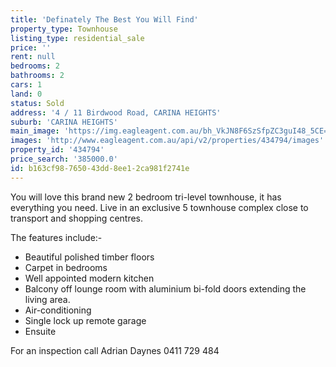 ```yaml
---
title: 'Definately The Best You Will Find'
property_type: Townhouse
listing_type: residential_sale
price: ''
rent: null
bedrooms: 2
bathrooms: 2
cars: 1
land: 0
status: Sold
address: '4 / 11 Birdwood Road, CARINA HEIGHTS'
suburb: 'CARINA HEIGHTS'
main_image: 'https://img.eagleagent.com.au/bh_VkJN8F6SzSfpZC3guI48_5CE=/1280x854/smart/https://s3-us-west-2.amazonaws.com/eagleagent-orig/images/6818048/103965380-image-M.jpg'
images: 'http://www.eagleagent.com.au/api/v2/properties/434794/images'
property_id: '434794'
price_search: '385000.0'
id: b163cf98-7650-43dd-8ee1-2ca981f2741e
---
```

You will love this brand new 2 bedroom tri-level townhouse, it has everything you need.  Live in an exclusive 5 townhouse complex close to transport and shopping centres.

The features include:-

- Beautiful polished timber floors
- Carpet in bedrooms
- Well appointed modern kitchen
- Balcony off lounge room with aluminium bi-fold doors extending the living area.
- Air-conditioning
- Single lock up remote garage
- Ensuite

For an inspection call Adrian Daynes 0411 729 484